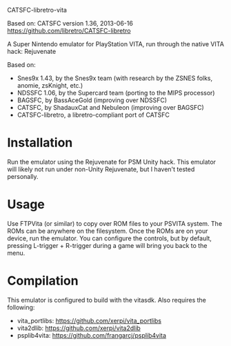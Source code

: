 CATSFC-libretro-vita

Based on:
CATSFC version 1.36, 2013-06-16
https://github.com/libretro/CATSFC-libretro

A Super Nintendo emulator for PlayStation VITA, run through the native VITA 
hack: Rejuvenate

Based on:
* Snes9x 1.43, by the Snes9x team (with research by the ZSNES folks, anomie,
  zsKnight, etc.)
* NDSSFC 1.06, by the Supercard team (porting to the MIPS processor)
* BAGSFC, by BassAceGold (improving over NDSSFC)
* CATSFC, by ShadauxCat and Nebuleon (improving over BAGSFC)
* CATSFC-libretro, a libretro-compliant port of CATSFC

# Installation

Run the emulator using the Rejuvenate for PSM Unity hack. This emulator will 
likely not run under non-Unity Rejuvenate, but I haven't tested personally.

# Usage

Use FTPVita (or similar) to copy over ROM files to your PSVITA system. The ROMs
can be anywhere on the filesystem. Once the ROMs are on your device, run the
emulator. You can configure the controls, but by default, pressing L-trigger + R-trigger
during a game will bring you back to the menu.


# Compilation

This emulator is configured to build with the vitasdk. Also requires the following:

* vita_portlibs: https://github.com/xerpi/vita_portlibs
* vita2dlib: https://github.com/xerpi/vita2dlib
* psplib4vita: https://github.com/frangarcj/psplib4vita
